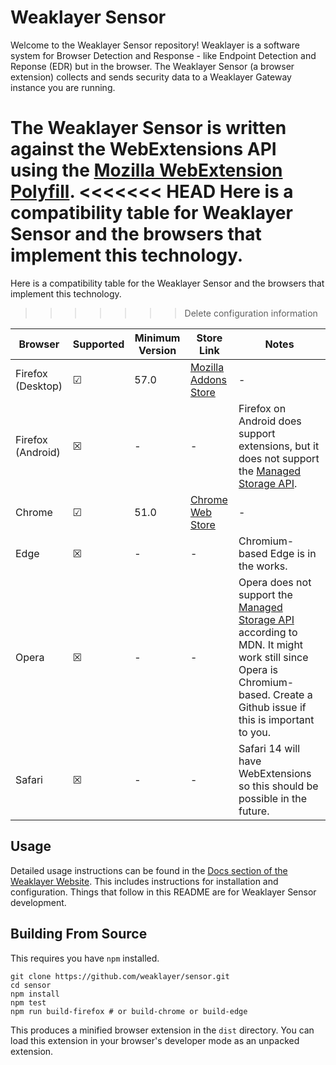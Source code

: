 # Weaklayer Sensor

Welcome to the Weaklayer Sensor repository!
Weaklayer is a software system for Browser Detection and Response - like Endpoint Detection and Reponse (EDR) but in the browser.
The Weaklayer Sensor (a browser extension) collects and sends security data to a Weaklayer Gateway instance you are running.

The Weaklayer Sensor is written against the WebExtensions API using the [Mozilla WebExtension Polyfill](https://github.com/mozilla/webextension-polyfill).
<<<<<<< HEAD
Here is a compatibility table for Weaklayer Sensor and the browsers that implement this technology.
=======
Here is a compatibility table for the Weaklayer Sensor and the browsers that implement this technology.
>>>>>>> Delete configuration information

| Browser | Supported | Minimum Version | Store Link | Notes |
|---------|-----------|-----------------|------------|-------|
| Firefox (Desktop)  | &#x2611; | 57.0  | [Mozilla Addons Store](https://addons.mozilla.org/firefox/addon/weaklayer-sensor/)   | - |
| Firefox (Android)  | &#x2612; | - | - | Firefox on Android does support extensions, but it does not support the [Managed Storage API](https://developer.mozilla.org/en-US/docs/Mozilla/Add-ons/WebExtensions/API/storage/managed). |
| Chrome | &#x2611; | 51.0 | [Chrome Web Store](https://chrome.google.com/webstore/detail/weaklayer-sensor/joancbgicjhnjkkknlpablgmdcgcpnhj) | - |
| Edge | &#x2612; | - | - | Chromium-based Edge is in the works. |
| Opera | &#x2612; | - | - | Opera does not support the [Managed Storage API](https://developer.mozilla.org/en-US/docs/Mozilla/Add-ons/WebExtensions/API/storage/managed) according to MDN. It might work still since Opera is Chromium-based. Create a Github issue if this is important to you. |
| Safari | &#x2612; | - | - | Safari 14 will have WebExtensions so this should be possible in the future. |

## Usage

Detailed usage instructions can be found in the [Docs section of the Weaklayer Website](https://weaklayer.com/docs/).
This includes instructions for installation and configuration.
Things that follow in this README are for Weaklayer Sensor development.

## Building From Source

This requires you have `npm` installed.

```
git clone https://github.com/weaklayer/sensor.git
cd sensor
npm install
npm test
npm run build-firefox # or build-chrome or build-edge
```

This produces a minified browser extension in the `dist` directory.
You can load this extension in your browser's developer mode as an unpacked extension.
